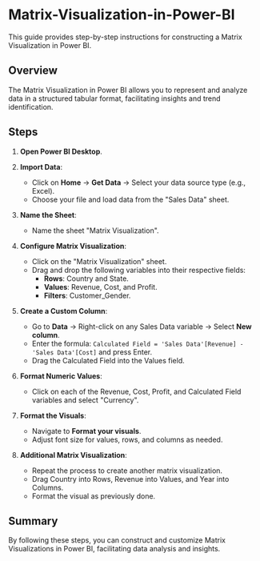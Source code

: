 # Matrix-Visualization-in-Power-BI
This guide provides step-by-step instructions for constructing a Matrix Visualization in Power BI.

## Overview
The Matrix Visualization in Power BI allows you to represent and analyze data in a structured tabular format, facilitating insights and trend identification.

## Steps

1. **Open Power BI Desktop**.
2. **Import Data**:
   - Click on **Home** -> **Get Data** -> Select your data source type (e.g., Excel).
   - Choose your file and load data from the "Sales Data" sheet.

3. **Name the Sheet**:
   - Name the sheet "Matrix Visualization".

4. **Configure Matrix Visualization**:
   - Click on the "Matrix Visualization" sheet.
   - Drag and drop the following variables into their respective fields:
     - **Rows**: Country and State.
     - **Values**: Revenue, Cost, and Profit.
     - **Filters**: Customer_Gender.

5. **Create a Custom Column**:
   - Go to **Data** -> Right-click on any Sales Data variable -> Select **New column**.
   - Enter the formula: `Calculated Field = 'Sales Data'[Revenue] - 'Sales Data'[Cost]` and press Enter.
   - Drag the Calculated Field into the Values field.

6. **Format Numeric Values**:
   - Click on each of the Revenue, Cost, Profit, and Calculated Field variables and select "Currency".

7. **Format the Visuals**:
   - Navigate to **Format your visuals**.
   - Adjust font size for values, rows, and columns as needed.

8. **Additional Matrix Visualization**:
   - Repeat the process to create another matrix visualization.
   - Drag Country into Rows, Revenue into Values, and Year into Columns.
   - Format the visual as previously done.

## Summary

By following these steps, you can construct and customize Matrix Visualizations in Power BI, facilitating data analysis and insights.
